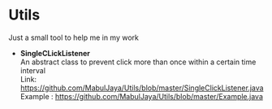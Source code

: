 # Utils
Just a small tool to help me in my work  
* __SingleCLickListener__<br/>
  An abstract class to prevent click more than once within a certain time interval<br/>
  Link: https://github.com/MabulJaya/Utils/blob/master/SingleClickListener.java  
  Example : https://github.com/MabulJaya/Utils/blob/master/Example.java
